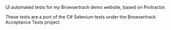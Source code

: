 UI automated tests for my Browsertrack demo website, based on Protractor.  

These tests are a port of the C# Selenium tests under the Browsertrack Acceptance Tests project.

